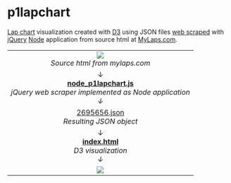p1lapchart
==========

[Lap chart](http://www.collinsdictionary.com/dictionary/english/lap-chart) 
visualization created with [D3](http://d3js.org/) using
JSON files [web scraped](http://en.wikipedia.org/wiki/Web_scraping) with [jQuery](http://jquery.org) [Node](http://nodejs.org/) application
from source html at [MyLaps.com](http://mylaps.com).


<table>
<tr><td align="center">
<a href="http://www.mylaps.com/en/lapchart/2695656"><img src="https://github.com/kenklin/p1lapchart/blob/master/images/p1lapchart-mylaps.png?raw=true"></a>
<br><i>Source html from mylaps.com
</td></tr>
<tr><td align="center">
&#8595;
<br><a href="https://github.com/kenklin/p1lapchart/blob/master/node-p1lapchart.js"><strong>node_p1lapchart.js</strong></a>
<br><i>jQuery web scraper implemented as Node application
<br>&#8595;
</td></tr>
<tr><td align="center">
<a href="https://github.com/kenklin/p1lapchart/blob/master/lapchart/2695656.json">2695656.json</a>
<br><i>Resulting JSON object
</td></tr>
<tr><td align="center">
&#8595;
<br><a href="https://github.com/kenklin/p1lapchart/blob/master/index.html"><strong>index.html</strong></a>
<br><i>D3 visualization
<br>&#8595;
</td></tr>
<tr><td align="center">
<a href="http://kenlin.com/x/p1lapchart/"><img src="https://github.com/kenklin/p1lapchart/blob/master/images/p1lapchart-d3.png?raw=true"></a>
</td></tr>
</table>
